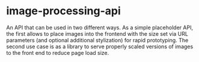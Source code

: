 # image-processing-api
An API that can be used in two different ways. As a simple placeholder API, the first allows to place images into the frontend with the size set via URL parameters (and optional additional stylization) for rapid prototyping. The second use case is as a library to serve properly scaled versions of images to the front end to reduce page load size.
